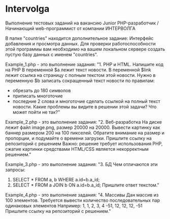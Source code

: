 # Intervolga
Выполнение тестовых заданий на вакансию Junior PHP-разработчик / Начинающий web-программист от компании  ИНТЕРВОЛГА

В папке "countries" находится дополнительное задание: Интерфейс добавления и просмотра данных.
Для проверки работоспособности этой программы вам необходимо на вашем локальном сервере создать пустую базу данных с именем "countries".

Example_1.php - это выполнение задания:
"1. PHP и HTML. Напишите код на PHP
В переменной $a лежит текст новости. В переменной $link лежит ссылка на страницу с полным текстом этой новости.
Нужно в переменную $b записать сокращенный текст новости по правилам:
- обрезать до 180 символов
- приписать многоточие
- последние 2 слова и многоточие сделать ссылкой на полный текст новости.
Какие проблемы вы видите в решении этой задачи? Что может пойти не так?"

Example_2.php - это выполнение задания:
"2. Веб-разработка
На диске лежит файл image.png, размер 20000 на 20000. Вывести картинку как баннер размером 200 на 100 пикселей.
Обратите внимание на размер и пропорции, и подумайте о времени загрузки.
Пришлите ссылку на репозиторий с решением
Важно: решение требует использования PHP, сжатие картинки средствами HTML/CSS является некорректным решением."

Example_3.php - это выполнение задания:
"3. БД
Чем отличаются эти запросы:
1. SELECT * FROM a, b WHERE a.id=b.a_id;
2. SELECT * FROM a JOIN b ON a.id=b.a_id;
Пришлите ответ текстом."

Example_4.php - это выполнение задания:
"4. Массивы
Дан массив из 100 элементов. Требуется вывести количество последовательных пар одинаковых элементов
Например: 1, 1, 2, 3, 4 -51, 12, 12, 12, -51
Пришлите ссылку на репозиторий с решением."


